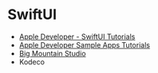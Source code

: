 # SwiftUI
- [Apple Developer - SwiftUI Tutorials](https://developer.apple.com/tutorials/swiftui)
- [Apple Developer Sample Apps Tutorials](https://developer.apple.com/tutorials/sample-apps)
- [Big Mountain Studio](https://www.bigmountainstudio.com/)
- Kodeco
